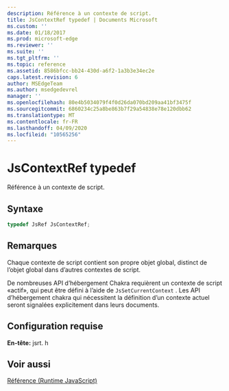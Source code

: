 ```yaml
---
description: Référence à un contexte de script.
title: JsContextRef typedef | Documents Microsoft
ms.custom: ''
ms.date: 01/18/2017
ms.prod: microsoft-edge
ms.reviewer: ''
ms.suite: ''
ms.tgt_pltfrm: ''
ms.topic: reference
ms.assetid: 8586bfcc-bb24-430d-a6f2-1a3b3e34ec2e
caps.latest.revision: 6
author: MSEdgeTeam
ms.author: msedgedevrel
manager: ''
ms.openlocfilehash: 80e4b5034079f4f0d26da070bd209aa41bf3475f
ms.sourcegitcommit: 6860234c25a8be863b7f29a54838e78e120dbb62
ms.translationtype: MT
ms.contentlocale: fr-FR
ms.lasthandoff: 04/09/2020
ms.locfileid: "10565256"
---
```

# JsContextRef typedef
Référence à un contexte de script.  
  
## Syntaxe  
  
```cpp  
typedef JsRef JsContextRef;  
```  
  
## Remarques  
 Chaque contexte de script contient son propre objet global, distinct de l’objet global dans d’autres contextes de script.  
  
 De nombreuses API d’hébergement Chakra requièrent un contexte de script «actif», qui peut être défini à l’aide de `JsSetCurrentContext` . Les API d’hébergement chakra qui nécessitent la définition d’un contexte actuel seront signalées explicitement dans leurs documents.  
  
## Configuration requise  
 **En-tête:** jsrt. h  
  
## Voir aussi  
 [Référence (Runtime JavaScript)](../chakra-hosting/reference-javascript-runtime.md)